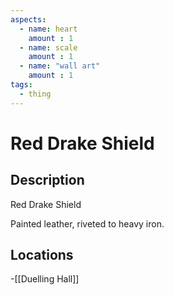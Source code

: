```yaml
---
aspects: 
  - name: heart
    amount : 1
  - name: scale
    amount : 1
  - name: "wall art"
    amount : 1
tags:
  - thing
---
```


# Red Drake Shield

## Description
Red Drake Shield

Painted leather, riveted to heavy iron.
## Locations
-[[Duelling Hall]]